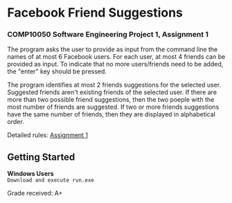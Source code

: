 # Facebook Friend Suggestions
### COMP10050 Software Engineering Project 1, Assignment 1

The program asks the user to provide as input from the command line the names of at most 6 Facebook users. 
For each user, at most 4 friends can be provided as input. 
To indicate that no more users/friends need to be added, the "enter" key should be pressed.

The program identifies at most 2 friends suggestions for the selected user. 
Suggested friends aren't existing friends of the selected user. 
If there are more than two possible friend suggestions, then the two poeple with the most number of friends are suggested. 
If two or more friends suggestions have the same number of friends, then they are displayed in alphabetical order.

Detailed rules: [Assignment 1](https://docs.google.com/document/d/1NfRtzl-IRb-Ubu7RJvzIm9wY-gXtb6pxxenbYJtyaXM/edit#heading=h.cjxwdc55cy8r)

## Getting Started
__Windows Users__  
```Download and execute run.exe ```

Grade received: A+

